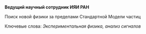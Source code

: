 **Ведущий научный сотрудник ИЯИ РАН**

Поиск новой физики за пределами Стандартной Модели частиц

Ключевые слова: *Экспериментальная физика, анализ сигналов*